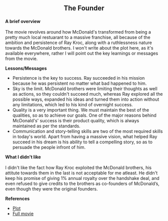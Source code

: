 ## <p align="center">The Founder</p>

**A brief overview**<br><br>
The movie revolves around how McDonald's transformed from being a pretty much local restuarant to a massive franchise, all because of the ambition and persistence of Ray Kroc, along with a ruthlessness nature towards the McDonald brothers. I won't write about the plot here, as it's available everywhere, rather I will point out the key learnings or messages from the movie.

**Lessons/Messages**
- Persistence is the key to success. Ray succeeded in his mission because he was persistent no matter what bad happened to him.
- Sky is the limit. McDonald brothers were limiting their thoughts as well as actions, so they couldn't succeed much, whereas Ray explored all the possible ways, expanded his ideas and turned them into action without any limitations, which led to his kind of overnight success.
- Quality is a very important thing. We must maintain the best of the qualities, so as to achieve our goals. One of the major reasons behind McDonald's' success is their product quality, which is always maintained as per the standards.
- Communication and story-telling skills are two of the most required skills in today's world. Apart from having a massive vision, what helped Ray succeed in his dream is his ability to tell a compelling story, so as to persuade the people infront of him.<br>

**What I didn't like**<br><br>
I didn't like the fact how Ray Kroc exploited the McDonald brothers, his attitute towards them in the last is not acceptable for me atleast. He didn't keep his promise of giving 1% annual royalty over the handshake deal, and even refused to give credits to the brothers as co-founders of McDonald’s, even though they were the original founders.


**References** 
- [Plot](https://www.imdb.com/title/tt4276820/plotsummary)
- [Full movie](https://youtu.be/r-St3WAEf-4)
